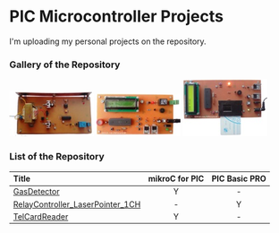 # PIC Microcontroller Projects
I'm uploading my personal projects on the repository.

### Gallery of the Repository
![](RelayController_LaserPointer_1CH/Pictures/Album.jpg)
![](GasDetector/Pictures/Album.jpg)
![](TelCardReader/Pictures/Album.jpg)

### List of the Repository
|Title|mikroC for PIC|PIC Basic PRO|
|:----|:------------:|:-----------:|
|[GasDetector](GasDetector)|Y|-|
|[RelayController_LaserPointer_1CH](RelayController_LaserPointer_1CH)|-|Y|
|[TelCardReader](TelCardReader)|Y|-|
